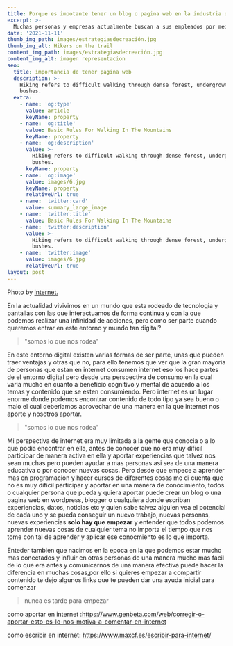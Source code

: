 ```yaml
---
title: Porque es impotante tener un blog o pagina web en la industria digital?
excerpt: >-
  Muchas personas y empresas actualmente buscan a sus empleados por medio de las plataformas digitales asi como tambien personas que esten buscando temas e interes que les ayuden, pero como influir y ser parte de ello?  
date: '2021-11-11'
thumb_img_path: images/estrategiasdecreación.jpg
thumb_img_alt: Hikers on the trail
content_img_path: images/estrategiasdecreación.jpg
content_img_alt: imagen representacion
seo:
  title: importancia de tener pagina web 
  description: >-
    Hiking refers to difficult walking through dense forest, undergrowth, or
    bushes.
  extra:
    - name: 'og:type'
      value: article
      keyName: property
    - name: 'og:title'
      value: Basic Rules For Walking In The Mountains
      keyName: property
    - name: 'og:description'
      value: >-
        Hiking refers to difficult walking through dense forest, undergrowth, or
        bushes.
      keyName: property
    - name: 'og:image'
      value: images/6.jpg
      keyName: property
      relativeUrl: true
    - name: 'twitter:card'
      value: summary_large_image
    - name: 'twitter:title'
      value: Basic Rules For Walking In The Mountains
    - name: 'twitter:description'
      value: >-
        Hiking refers to difficult walking through dense forest, undergrowth, or
        bushes.
    - name: 'twitter:image'
      value: images/6.jpg
      relativeUrl: true
layout: post
---
```


Photo by [internet.](https://unsplash.com/photos/wcHCzgo0_mQ)

En la actualidad vivivimos en un mundo que esta rodeado de tecnologia y pantallas con las que interactuamos de forma continua y con la que podemos realizar una infinidad de acciones, pero como ser parte cuando queremos entrar en este entorno y mundo tan digital? 

> "somos lo que nos rodea"

En este entorno digital existen varias formas de ser parte, unas que pueden traer ventajas y otras que no, para ello tenemos que ver que la gran mayoria de personas que estan en internet consumen internet eso los hace partes de el entorno digital pero desde una perspectiva de consumo en la cual varia mucho en cuanto a beneficio cognitivo y mental de acuerdo a los temas y contenido que se esten consumiendo. Pero internet es un lugar enorme donde podemos encontrar contenido de todo tipo ya sea bueno o malo el cual deberiamos aprovechar de una manera en la que internet nos aporte y nosotros aportar.

> "somos lo que nos rodea"

Mi perspectiva de internet era muy limitada a la gente que conocia o a lo que podia encontrar en ella, antes de conocer que no era muy dificil participar de manera activa en ella y aportar experiencias que talvez nos sean muchas pero pueden ayudar a mas personas asi sea de una manera educativa o por conocer nuevas cosas. 
Pero desde que empece a aprender mas en programacion y hacer cursos de diferentes cosas me di cuenta que no es muy dificil participar y aportar en una manera de conocimiento, todos o cualquier persona que pueda y quiera aportar puede crear un blog o una pagina web en wordpress, blogger o cualquiera donde escriban experiencias, datos, noticias etc y quien sabe talvez alguien vea el potencial de cada uno y se pueda conseguir un nuevo trabajo, nuevas personas, nuevas experiencias **solo hay que empezar** y entender que todos podemos aprender nuevas cosas de cualquier tema no importa el tiempo que nos tome con tal de aprender y aplicar ese conocmiento es lo que importa. 

Enteder tambien que nacimos en la epoca en la que podemos estar mucho mas conectados y influir en otras personas de una manera mucho mas facil de lo que era antes y comunicarnos de una manera efectiva puede hacer la diferencia en muchas cosas,por ello si quieres empezar a compartir contenido te dejo algunos links que te pueden dar una ayuda inicial para comenzar 

>nunca es tarde para empezar 


como aportar en internet :https://www.genbeta.com/web/corregir-o-aportar-esto-es-lo-nos-motiva-a-comentar-en-internet

como escribir en internet:
https://www.maxcf.es/escribir-para-internet/









